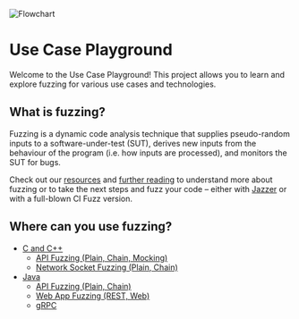 ![Flowchart](https://github.com/ci-fuzz/Use-Case-Playground/blob/main/.code-intelligence/Entwurf.jpg "Flowchart")

# Use Case Playground

Welcome to the Use Case Playground! This project allows you to learn and explore fuzzing for various use cases and technologies.

## What is fuzzing?

Fuzzing is a dynamic code analysis technique that supplies pseudo-random inputs to a software-under-test (SUT), derives new inputs from the behaviour of the program (i.e. how inputs are processed), and monitors the SUT for bugs.

Check out our [resources](https://help.code-intelligence.com/getting-started) and [further reading](https://www.code-intelligence.com/blog/fuzzing-101-the-basics) to understand more about fuzzing or to take the next steps and fuzz your code – either with [Jazzer](https://github.com/CodeIntelligenceTesting/jazzer) or with a full-blown CI Fuzz version.

## Where can you use fuzzing?

* [C and C++](https://github.com/ci-fuzz/Use-Case-Playground/tree/main/c_cpp)
  * [API Fuzzing (Plain, Chain, Mocking)](https://github.com/ci-fuzz/Use-Case-Playground/tree/main/c_cpp/api_fuzzing)
  * [Network Socket Fuzzing (Plain, Chain)](https://github.com/ci-fuzz/Use-Case-Playground/tree/main/c_cpp/network_socket/tcp_server)
* [Java](https://github.com/ci-fuzz/Use-Case-Playground/tree/main/java)
  * [API Fuzzing (Plain, Chain)](https://github.com/ci-fuzz/Use-Case-Playground/tree/main/java/api_fuzzing)
  * [Web App Fuzzing (REST, Web)](https://github.com/ci-fuzz/Use-Case-Playground/tree/main/java/webapp)
  * [gRPC](https://github.com/ci-fuzz/Use-Case-Playground/tree/main/java/grpc)
